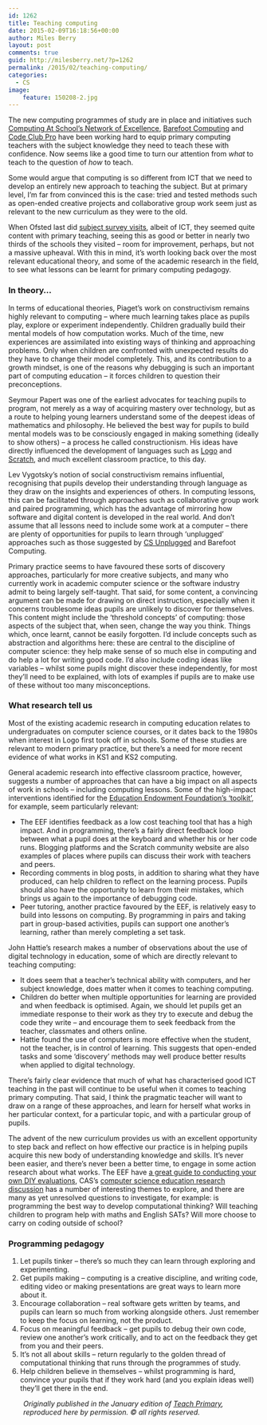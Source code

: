```yaml
---
id: 1262
title: Teaching computing
date: 2015-02-09T16:18:56+00:00
author: Miles Berry
layout: post 
comments: true
guid: http://milesberry.net/?p=1262
permalink: /2015/02/teaching-computing/
categories:
  - CS
image:
    feature: 150208-2.jpg
---
```

The new computing programmes of study are in place and initiatives such <a href="http://www.computingatschool.org.uk/index.php?id=noe" target="_blank">Computing At School’s Network of Excellence</a>, <a href="http://barefootcas.org.uk/" target="_blank">Barefoot Computing</a> and <a href="http://www.codeclubpro.org/" target="_blank">Code Club Pro</a> have been working hard to equip primary computing teachers with the subject knowledge they need to teach these with confidence. Now seems like a good time to turn our attention from _what_ to teach to the question of _how_ to teach.

Some would argue that computing is so different from ICT that we need to develop an entirely new approach to teaching the subject. But at primary level, I’m far from convinced this is the case: tried and tested methods such as open-ended creative projects and collaborative group work seem just as relevant to the new curriculum as they were to the old.

When Ofsted last did <a href="https://www.gov.uk/government/uploads/system/uploads/attachment_data/file/181223/110134.pdf" target="_blank">subject survey visits</a>, albeit of ICT, they seemed quite content with primary teaching, seeing this as good or better in nearly two thirds of the schools they visited – room for improvement, perhaps, but not a massive upheaval. With this in mind, it’s worth looking back over the most relevant educational theory, and some of the academic research in the field, to see what lessons can be learnt for primary computing pedagogy.

### In theory&#8230;

In terms of educational theories, Piaget’s work on constructivism remains highly relevant to computing – where much learning takes place as pupils play, explore or experiment independently. Children gradually build their mental models of how computation works. Much of the time, new experiences are assimilated into existing ways of thinking and approaching problems. Only when children are confronted with unexpected results do they have to change their model completely. This, and its contribution to a growth mindset, is one of the reasons why debugging is such an important part of computing education – it forces children to question their preconceptions.

Seymour Papert was one of the earliest advocates for teaching pupils to program, not merely as a way of acquiring mastery over technology, but as a route to helping young learners understand some of the deepest ideas of mathematics and philosophy. He believed the best way for pupils to build mental models was to be consciously engaged in making something (ideally to show others) – a process he called constructionism. His ideas have directly influenced the development of languages such as <a href="http://www.calormen.com/jslogo/" target="_blank">Logo</a> and <a href="http://scratch.mit.edu/" target="_blank">Scratch</a>, and much excellent classroom practice, to this day.

Lev Vygotsky’s notion of social constructivism remains influential, recognising that pupils develop their understanding through language as they draw on the insights and experiences of others. In computing lessons, this can be facilitated through approaches such as collaborative group work and paired programming, which has the advantage of mirroring how software and digital content is developed in the real world. And don’t assume that all lessons need to include some work at a computer – there are plenty of opportunities for pupils to learn through ‘unplugged’ approaches such as those suggested by <a href="http://csunplugged.org/" target="_blank">CS Unplugged</a> and Barefoot Computing.

Primary practice seems to have favoured these sorts of discovery approaches, particularly for more creative subjects, and many who currently work in academic computer science or the software industry admit to being largely self-taught. That said, for some content, a convincing argument can be made for drawing on direct instruction, especially when it concerns troublesome ideas pupils are unlikely to discover for themselves. This content might include the ‘threshold concepts’ of computing: those aspects of the subject that, when seen, change the way you think. Things which, once learnt, cannot be easily forgotten. I’d include concepts such as abstraction and algorithms here: these are central to the discipline of computer science: they help make sense of so much else in computing and do help a lot for writing good code. I’d also include coding ideas like variables – whilst some pupils might discover these independently, for most they’ll need to be explained, with lots of examples if pupils are to make use of these without too many misconceptions.

### What research tell us

Most of the existing academic research in computing education relates to undergraduates on computer science courses, or it dates back to the 1980s when interest in Logo first took off in schools. Some of these studies are relevant to modern primary practice, but there’s a need for more recent evidence of what works in KS1 and KS2 computing.

General academic research into effective classroom practice, however, suggests a number of approaches that can have a big impact on all aspects of work in schools – including computing lessons. Some of the high-impact interventions identified for the <a href="http://educationendowmentfoundation.org.uk/toolkit/toolkit-a-z/" target="_blank">Education Endowment Foundation’s ‘toolkit’</a>, for example, seem particularly relevant:

  * The EEF identifies feedback as a low cost teaching tool that has a high impact. And in programming, there’s a fairly direct feedback loop between what a pupil does at the keyboard and whether his or her code runs. Blogging platforms and the Scratch community website are also examples of places where pupils can discuss their work with teachers and peers.
  * Recording comments in blog posts, in addition to sharing what they have produced, can help children to reflect on the learning process. Pupils should also have the opportunity to learn from their mistakes, which brings us again to the importance of debugging code.
  * Peer tutoring, another practice favoured by the EEF, is relatively easy to build into lessons on computing. By programming in pairs and taking part in group-based activities, pupils can support one another’s learning, rather than merely completing a set task.

John Hattie’s research makes a number of observations about the use of digital technology in education, some of which are directly relevant to teaching computing:

  * It does seem that a teacher’s technical ability with computers, and her subject knowledge, does matter when it comes to teaching computing.
  * Children do better when multiple opportunities for learning are provided and when feedback is optimised. Again, we should let pupils get an immediate response to their work as they try to execute and debug the code they write – and encourage them to seek feedback from the teacher, classmates and others online.
  * Hattie found the use of computers is more effective when the student, not the teacher, is in control of learning. This suggests that open-ended tasks and some ‘discovery’ methods may well produce better results when applied to digital technology.

There’s fairly clear evidence that much of what has characterised good ICT teaching in the past will continue to be useful when it comes to teaching primary computing. That said, I think the pragmatic teacher will want to draw on a range of these approaches, and learn for herself what works in her particular context, for a particular topic, and with a particular group of pupils.

The advent of the new curriculum provides us with an excellent opportunity to step back and reflect on how effective our practice is in helping pupils acquire this new body of understanding knowledge and skills. It’s never been easier, and there’s never been a better time, to engage in some action research about what works. The EEF have <a href="http://educationendowmentfoundation.org.uk/uploads/pdf/EEF_DIY_Evaluation_Guide_%282013%29.pdf" target="_blank">a great guide to conducting your own DIY evaluations</a>, CAS’s <a href="http://community.computingatschool.org.uk/forums/64" target="_blank">computer science education research discussion</a> has a number of interesting themes to explore, and there are many as yet unresolved questions to investigate, for example: is programming the best way to develop computational thinking? Will teaching children to program help with maths and English SATs? Will more choose to carry on coding outside of school?

### Programming pedagogy

  1. Let pupils tinker – there’s so much they can learn through exploring and experimenting.
  2. Get pupils making – computing is a creative discipline, and writing code, editing video or making presentations are great ways to learn more about it.
  3. Encourage collaboration – real software gets written by teams, and pupils can learn so much from working alongside others. Just remember to keep the focus on learning, not the product.
  4. Focus on meaningful feedback – get pupils to debug their own code, review one another’s work critically, and to act on the feedback they get from you and their peers.
  5. It’s not all about skills – return regularly to the golden thread of computational thinking that runs through the programmes of study.
  6. Help children believe in themselves – whilst programming is hard, convince your pupils that if they work hard (and you explain ideas well) they’ll get there in the end.

<p style="padding-left: 30px;">
  <em>Originally published in the January edition of <a href="http://www.teachprimary.com/" target="_blank">Teach Primary</a>, reproduced here by permission. © all rights reserved.</em>
</p>
